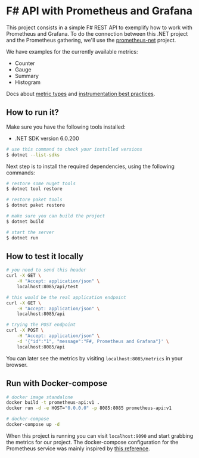 # F# API with Prometheus and Grafana

This project consists in a simple F# REST API to exemplify how to work with Prometheus and Grafana. To do the connection between this .NET project and the Prometheus gathering, we'll use the [prometheus-net](https://github.com/prometheus-net/prometheus-net) project.

We have examples for the currently available metrics:

* Counter
* Gauge
* Summary 
* Histogram

Docs about [metric types](https://prometheus.io/docs/concepts/metric_types/) and [instrumentation best practices](https://prometheus.io/docs/practices/instrumentation/#counter-vs.-gauge-vs.-summary).

## How to run it?

Make sure you have the following tools installed:

* .NET SDK version 6.0.200

```bash
# use this command to check your installed versions
$ dotnet --list-sdks
```

Next step is to install the required dependencies, using the following commands:

```bash
# restore some nuget tools
$ dotnet tool restore

# restore paket tools
$ dotnet paket restore

# make sure you can build the project
$ dotnet build

# start the server
$ dotnet run
```

## How to test it locally

```bash
# you need to send this header
curl -X GET \
    -H "Accept: application/json" \
    localhost:8085/api/test

# this would be the real application endpoint
curl -X GET \
    -H "Accept: application/json" \
    localhost:8085/api

# trying the POST endpoint
curl -X POST \
    -H "Accept: application/json" \
    -d '{"id":"1", "message":"F#, Prometheus and Grafana"}' \
    localhost:8085/api
```

You can later see the metrics by visiting `localhost:8085/metrics` in your browser.

## Run with Docker-compose

```bash
# docker image standalone
docker build -t prometheus-api:v1 .
docker run -d -e HOST="0.0.0.0" -p 8085:8085 prometheus-api:v1

# docker-compose
docker-compose up -d
```

When this project is running you can visit `localhost:9090` and start grabbing the metrics for our project. The docker-compose configuration for the Prometheus service was mainly inspired by [this reference](https://github.com/vegasbrianc/prometheus/blob/master/docker-compose.yml).
